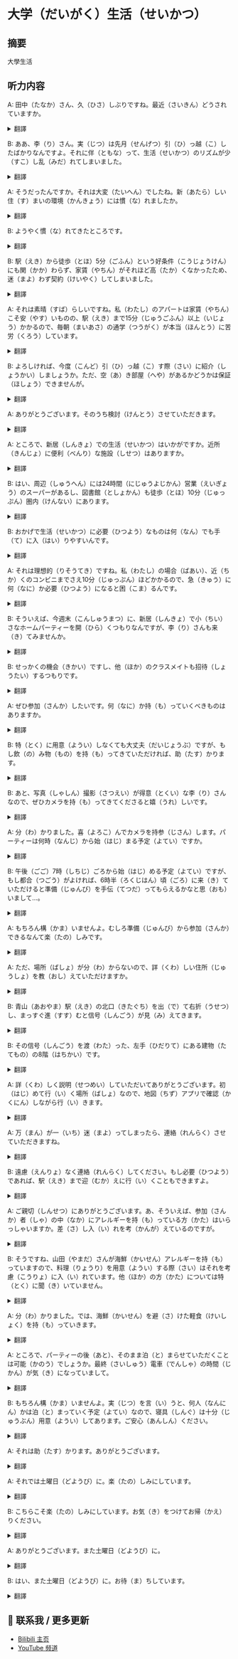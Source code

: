 # 大学（だいがく）生活（せいかつ）

## 摘要

大學生活

## 听力内容

A: 田中（たなか）さん、久（ひさ）しぶりですね。最近（さいきん）どうされていますか。

<details>
<summary>翻譯</summary>
田中同学，好久不见了。最近怎么样？
</details>

B: ああ、李（り）さん。実（じつ）は先月（せんげつ）引（ひ）っ越（こ）したばかりなんですよ。それに伴（ともな）って、生活（せいかつ）のリズムが少（すこ）し乱（みだ）れてしまいました。

<details>
<summary>翻譯</summary>
啊，李同学。其实我上个月刚搬完家。随之而来的是生活节奏有点混乱了。
</details>

A: そうだったんですか。それは大変（たいへん）でしたね。新（あたら）しい住（す）まいの環境（かんきょう）には慣（な）れましたか。

<details>
<summary>翻譯</summary>
是这样啊。那真辛苦了。适应新居住环境了吗？
</details>

B: ようやく慣（な）れてきたところです。

<details>
<summary>翻譯</summary>
刚刚开始适应。
</details>

B: 駅（えき）から徒歩（とほ）5分（ごふん）という好条件（こうじょうけん）にも関（かか）わらず、家賃（やちん）がそれほど高（たか）くなかったため、迷（まよ）わず契約（けいやく）してしまいました。

<details>
<summary>翻譯</summary>
尽管离车站步行只要5分钟，这么好的条件，房租却不是很贵，所以我毫不犹豫地就签了合同。
</details>

A: それは素晴（すば）らしいですね。私（わたし）のアパートは家賃（やちん）こそ安（やす）いものの、駅（えき）まで15分（じゅうごふん）以上（いじょう）かかるので、毎朝（まいあさ）の通学（つうがく）が本当（ほんとう）に苦労（くろう）しています。

<details>
<summary>翻譯</summary>
那真是太棒了。我的公寓虽然房租便宜，但到车站要花15分钟以上，所以每天早上上学真的很辛苦。
</details>

B: よろしければ、今度（こんど）引（ひ）っ越（こ）す際（さい）に紹介（しょうかい）しましょうか。ただ、空（あ）き部屋（へや）があるかどうかは保証（ほしょう）できませんが。

<details>
<summary>翻譯</summary>
如果你愿意的话，下次搬家时我可以介绍给你。只是不能保证有没有空房间。
</details>

A: ありがとうございます。そのうち検討（けんとう）させていただきます。

<details>
<summary>翻譯</summary>
谢谢你。到时候我会考虑的。
</details>

A: ところで、新居（しんきょ）での生活（せいかつ）はいかがですか。近所（きんじょ）に便利（べんり）な施設（しせつ）はありますか。

<details>
<summary>翻譯</summary>
对了，新家的生活怎么样？附近有便利的设施吗？
</details>

B: はい、周辺（しゅうへん）には24時間（にじゅうよじかん）営業（えいぎょう）のスーパーがあるし、図書館（としょかん）も徒歩（とほ）10分（じゅっぷん）圏内（けんない）にあります。

<details>
<summary>翻譯</summary>
是的，周边有24小时营业的超市，图书馆也在步行10分钟范围内。
</details>

B: おかげで生活（せいかつ）に必要（ひつよう）なものは何（なん）でも手（て）に入（はい）りやすいんです。

<details>
<summary>翻譯</summary>
多亏如此，生活必需品都很容易获取。
</details>

A: それは理想的（りそうてき）ですね。私（わたし）の場合（ばあい）、近（ちか）くのコンビニまでさえ10分（じゅっぷん）ほどかかるので、急（きゅう）に何（なに）か必要（ひつよう）になると困（こま）るんです。

<details>
<summary>翻譯</summary>
那真是理想啊。就我而言，即使到最近的便利店也要花10分钟左右，所以突然需要什么东西时会很麻烦。
</details>

B: そういえば、今週末（こんしゅうまつ）に、新居（しんきょ）で小（ちい）さなホームパーティーを開（ひら）くつもりなんですが、李（り）さんも来（き）てみませんか。

<details>
<summary>翻譯</summary>
说起来，我打算这个周末在新家举办一个小型家庭派对，李同学要不要也来参加？
</details>

B: せっかくの機会（きかい）ですし、他（ほか）のクラスメイトも招待（しょうたい）するつもりです。

<details>
<summary>翻譯</summary>
难得有这个机会，我打算邀请其他同学也来。
</details>

A: ぜひ参加（さんか）したいです。何（なに）か持（も）っていくべきものはありますか。

<details>
<summary>翻譯</summary>
我很想参加。有什么应该带去的东西吗？
</details>

B: 特（とく）に用意（ようい）しなくても大丈夫（だいじょうぶ）ですが、もし飲（の）み物（もの）を持（も）ってきていただければ、助（たす）かります。

<details>
<summary>翻譯</summary>
不特別準備也沒關係，但如果能带些饮料来的话会很有帮助。
</details>

B: あと、写真（しゃしん）撮影（さつえい）が得意（とくい）な李（り）さんなので、ぜひカメラを持（も）ってきてくださると嬉（うれ）しいです。

<details>
<summary>翻譯</summary>
另外，因为李同学摄影技术很好，如果能带相机来的话我会很高兴。
</details>

A: 分（わ）かりました。喜（よろこ）んでカメラを持参（じさん）します。パーティーは何時（なんじ）から始（はじ）まる予定（よてい）ですか。

<details>
<summary>翻譯</summary>
我明白了。我很乐意带相机来。派对预计几点开始？
</details>

B: 午後（ごご）7時（しちじ）ごろから始（はじ）める予定（よてい）ですが、もし都合（つごう）がよければ、6時半（ろくじはん）頃（ごろ）に来（き）ていただけると準備（じゅんび）を手伝（てつだ）ってもらえるかなと思（おも）いまして…。

<details>
<summary>翻譯</summary>
计划下午7点左右开始，但如果你方便的话，希望能在6点半左右来帮忙准备...
</details>

A: もちろん構（かま）いませんよ。むしろ準備（じゅんび）から参加（さんか）できるなんて楽（たの）しみです。

<details>
<summary>翻譯</summary>
当然没问题。反而能从准备阶段就参与进来很开心。
</details>

A: ただ、場所（ばしょ）が分（わ）からないので、詳（くわ）しい住所（じゅうしょ）を教（おし）えていただけますか。

<details>
<summary>翻譯</summary>
只是我不知道地点，能告诉我详细地址吗？
</details>

B: 青山（あおやま）駅（えき）の北口（きたぐち）を出（で）て右折（うせつ）し、まっすぐ進（すす）むと信号（しんごう）が見（み）えてきます。

<details>
<summary>翻譯</summary>
从青山站北口出来向右转，一直走就能看到一个红绿灯。
</details>

B: その信号（しんごう）を渡（わた）った、左手（ひだりて）にある建物（たてもの）の8階（はちかい）です。

<details>
<summary>翻譯</summary>
过了那个红绿灯左手边的建筑的8层。
</details>

A: 詳（くわ）しく説明（せつめい）していただいてありがとうございます。初（はじ）めて行（い）く場所（ばしょ）なので、地図（ちず）アプリで確認（かくにん）しながら行（い）きます。

<details>
<summary>翻譯</summary>
谢谢你详细说明。因为是第一次去的地方，所以我会边确认地图应用边去。
</details>

A: 万（まん）が一（いち）迷（まよ）ってしまったら、連絡（れんらく）させていただきますね。

<details>
<summary>翻譯</summary>
万一迷路了，我会联系你。
</details>

B: 遠慮（えんりょ）なく連絡（れんらく）してください。もし必要（ひつよう）であれば、駅（えき）まで迎（むか）えに行（い）くこともできますよ。

<details>
<summary>翻譯</summary>
请不要客气随时联系我。如果需要的话，我也可以去车站接你。
</details>

A: ご親切（しんせつ）にありがとうございます。あ、そういえば、参加（さんか）者（しゃ）の中（なか）にアレルギーを持（も）っている方（かた）はいらっしゃいますか。差（さ）し入（い）れを考（かんが）えているのですが。

<details>
<summary>翻譯</summary>
谢谢你的好意。啊，说起来，参加者中有没有人有过敏症？我在考虑带些什么礼物。
</details>

B: そうですね、山田（やまだ）さんが海鮮（かいせん）アレルギーを持（も）っていますので、料理（りょうり）を用意（ようい）する際（さい）はそれを考慮（こうりょ）に入（い）れています。他（ほか）の方（かた）については特（とく）に聞（き）いていません。

<details>
<summary>翻譯</summary>
对了，山田同学有海鲜过敏，所以准备料理时我会考虑到这一点。其他人我没有特别听说。
</details>

A: 分（わ）かりました。では、海鮮（かいせん）を避（さ）けた軽食（けいしょく）を持（も）っていきます。

<details>
<summary>翻譯</summary>
明白了。那我会带避免海鲜的点心去。
</details>

A: ところで、パーティーの後（あと）、そのまま泊（と）まらせていただくことは可能（かのう）でしょうか。最終（さいしゅう）電車（でんしゃ）の時間（じかん）が気（き）になっていまして。

<details>
<summary>翻譯</summary>
对了，派对结束后，可以让我在那里过夜吗？我有点担心末班车的时间。
</details>

B: もちろん構（かま）いませんよ。実（じつ）を言（い）うと、何人（なんにん）かは泊（と）まっていく予定（よてい）なので、寝具（しんぐ）は十分（じゅうぶん）用意（ようい）してあります。ご安心（あんしん）ください。

<details>
<summary>翻譯</summary>
当然没问题。实际上，已经有几个人计划留宿，所以被褥已经准备充足了。请放心。
</details>

A: それは助（たす）かります。ありがとうございます。

<details>
<summary>翻譯</summary>
那真是帮大忙了。谢谢你。
</details>

A: それでは土曜日（どようび）に。楽（たの）しみにしています。

<details>
<summary>翻譯</summary>
那么周六见。我很期待。
</details>

B: こちらこそ楽（たの）しみにしています。お気（き）をつけてお帰（かえ）りください。

<details>
<summary>翻譯</summary>
我也很期待。请路上小心。
</details>

A: ありがとうございます。また土曜日（どようび）に。

<details>
<summary>翻譯</summary>
谢谢你。周六再见。
</details>

B: はい、また土曜日（どようび）に。お待（ま）ちしています。

<details>
<summary>翻譯</summary>
好的，周六见。我等着你。
</details>


## 📢 联系我 / 更多更新

- [Bilibili 主页](https://space.bilibili.com/393573154?spm_id_from=333.1007.0.0)
- [YouTube 频道](https://www.youtube.com/@JapaneseListeningRoom)
